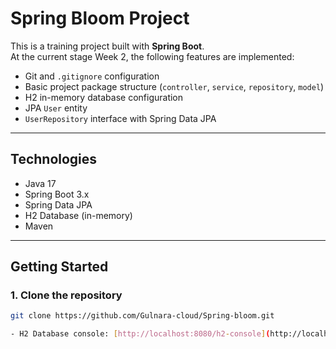 # Spring Bloom Project

This is a training project built with **Spring Boot**.  
At the current stage Week 2, the following features are implemented:

- Git and `.gitignore` configuration  
- Basic project package structure (`controller`, `service`, `repository`, `model`)  
- H2 in-memory database configuration  
- JPA `User` entity  
- `UserRepository` interface with Spring Data JPA  

---

## Technologies
- Java 17  
- Spring Boot 3.x  
- Spring Data JPA  
- H2 Database (in-memory)  
- Maven  

---

## Getting Started

### 1. Clone the repository
```bash
git clone https://github.com/Gulnara-cloud/Spring-bloom.git

- H2 Database console: [http://localhost:8080/h2-console](http://localhost:8080/h2-console)
